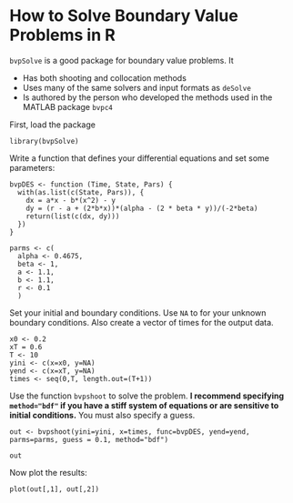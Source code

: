 How to Solve Boundary Value Problems in R
=========================================

`bvpSolve` is a good package for boundary value problems. It

 - Has both shooting and collocation methods
 - Uses many of the same solvers and input formats as `deSolve`
 - Is authored by the person who developed the methods used in the MATLAB package `bvpc4`

First, load the package

```{r message=FALSE}
library(bvpSolve)
```


Write a function that defines your differential equations and set some parameters:

```{r }
bvpDES <- function (Time, State, Pars) {
  with(as.list(c(State, Pars)), {
    dx = a*x - b*(x^2) - y
    dy = (r - a + (2*b*x))*(alpha - (2 * beta * y))/(-2*beta)
    return(list(c(dx, dy)))
  })
}

parms <- c(                 
  alpha <- 0.4675,
  beta <- 1,
  a <- 1.1,
  b <- 1.1,
  r <- 0.1
  )
```

Set your initial and boundary conditions.  Use `NA` to for your unknown boundary conditions.  Also create a vector of times for the output data.

```{r }
x0 <- 0.2
xT = 0.6
T <- 10                     
yini <- c(x=x0, y=NA)       
yend <- c(x=xT, y=NA)              
times <- seq(0,T, length.out=(T+1))
```

Use the function `bvpshoot` to solve the problem.  **I recommend specifying `method="bdf"` if you have a stiff system of equations or are sensitive to initial conditions.**  You must also specify a guess.

```{r }
out <- bvpshoot(yini=yini, x=times, func=bvpDES, yend=yend, parms=parms, guess = 0.1, method="bdf")

out
```

Now plot the results:

```{r }
plot(out[,1], out[,2])
```